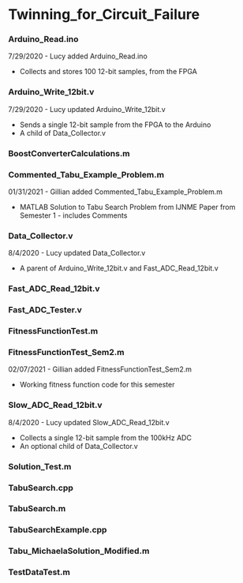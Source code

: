 # Twinning_for_Circuit_Failure
### Arduino_Read.ino
7/29/2020 - Lucy added Arduino_Read.ino
  - Collects and stores 100 12-bit samples, from the FPGA
### Arduino_Write_12bit.v
7/29/2020 - Lucy updated Arduino_Write_12bit.v
  - Sends a single 12-bit sample from the FPGA to the Arduino
  - A child of Data_Collector.v
### BoostConverterCalculations.m
### Commented_Tabu_Example_Problem.m
01/31/2021 - Gillian added Commented_Tabu_Example_Problem.m
  -  MATLAB Solution to Tabu Search Problem from IJNME Paper from Semester 1 - includes Comments
### Data_Collector.v
8/4/2020 - Lucy updated Data_Collector.v
  - A parent of Arduino_Write_12bit.v and Fast_ADC_Read_12bit.v
### Fast_ADC_Read_12bit.v
### Fast_ADC_Tester.v
### FitnessFunctionTest.m
### FitnessFunctionTest_Sem2.m
02/07/2021 - Gillian added FitnessFunctionTest_Sem2.m
  - Working fitness function code for this semester
### Slow_ADC_Read_12bit.v
8/4/2020 - Lucy updated Slow_ADC_Read_12bit.v
  - Collects a single 12-bit sample from the 100kHz ADC
  - An optional child of Data_Collector.v
### Solution_Test.m
### TabuSearch.cpp
### TabuSearch.m
### TabuSearchExample.cpp
### Tabu_MichaelaSolution_Modified.m
### TestDataTest.m
